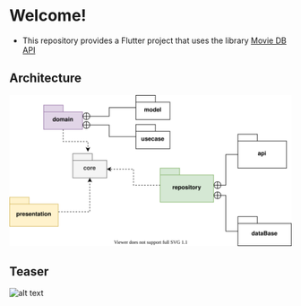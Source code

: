 # Welcome!

- This repository provides a Flutter project that uses the library  [Movie DB API](https://www.themoviedb.org)

## Architecture

![alt text](https://github.com/gabrielbmoro/MovieDBApi/blob/master/img/architecture.svg)


## Teaser

![alt text](https://github.com/tido4410/moviedatabaseapi/blob/master/img/teaser_flutter_version.gif)